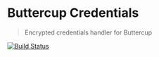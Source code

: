 # Buttercup Credentials
> Encrypted credentials handler for Buttercup

[![Build Status](https://travis-ci.org/buttercup/credentials.svg?branch=master)](https://travis-ci.org/buttercup/credentials)
